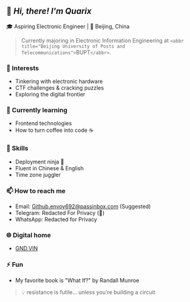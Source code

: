 ## 👋 *Hi, there! I'm Quarix*

🎓 Aspiring Electronic Engineer | 📍 Beijing, China

> Currently majoring in Electronic Information Engineering at `<abbr title="Beijing University of Posts and Telecommunications">`BUPT`</abbr>`.

### 👀 Interests

- Tinkering with electronic hardware
- CTF challenges & cracking puzzles
- Exploring the digital frontier

### 🌱 Currently learning

- Frontend technologies
- How to turn coffee into code ☕️

### 💼 Skills

- Deployment ninja 🥷
- Fluent in Chinese & English
- Time zone juggler

### 📫 How to reach me

- Email: Github.envoy692@passinbox.com  (Suggested)
- Telegram: Redacted For Privacy (🙌)
- WhatsApp: Redacted for Privacy

### 🌐 Digital home

- [GND.VIN](https://GND.VIN/)

### ⚡ Fun

- My favorite book is "What If?" by Randall Munroe

> 💡 resistance is futile... unless you're building a circuit
